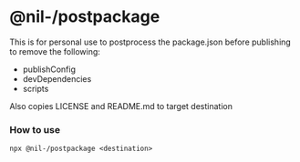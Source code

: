 # @nil-/postpackage

This is for personal use to postprocess the package.json before publishing to remove the following:

-   publishConfig
-   devDependencies
-   scripts

Also copies LICENSE and README.md to target destination

### How to use

```
npx @nil-/postpackage <destination>
```
